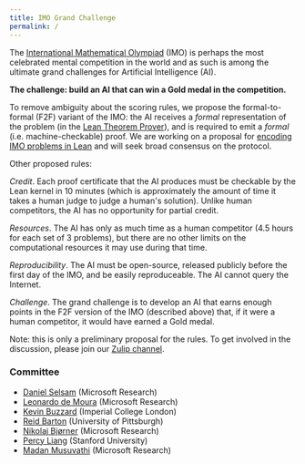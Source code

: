 ```yaml
---
title: IMO Grand Challenge
permalink: /
---
```


The [International Mathematical Olympiad](https://www.imo-official.org/) (IMO) is perhaps the most celebrated mental competition in the world and as such is among the ultimate grand challenges for Artificial Intelligence (AI).

**The challenge: build an AI that can win a Gold medal in the competition.**

To remove ambiguity about the scoring rules, we propose the formal-to-formal (F2F) variant of the IMO: the AI receives a *formal* representation of the problem (in the [Lean Theorem Prover](https://leanprover.github.io/)), and is required to emit a *formal* (i.e. machine-checkable) proof.
We are working on a proposal for [encoding IMO problems in Lean](https://github.com/IMO-grand-challenge/formal-encoding) and will seek broad consensus on the protocol.

Other proposed rules:

*Credit*. Each proof certificate that the AI produces must be checkable by the Lean kernel in 10 minutes (which is approximately the amount of time it takes a human judge to judge a human's solution). Unlike human competitors, the AI has no opportunity for partial credit.

*Resources*. The AI has only as much time as a human competitor (4.5 hours for each set of 3 problems), but there are no other limits on the computational resources it may use during that time.

*Reproducibility*. The AI must be open-source, released publicly before the first day of the IMO, and be easily reproduceable. The AI cannot query the Internet.

*Challenge*. The grand challenge is to develop an AI that earns enough points in the F2F version of the IMO (described above) that, if it were a human competitor, it would have earned a Gold medal.

Note: this is only a preliminary proposal for the rules. To get involved in the discussion, please join our [Zulip channel](https://leanprover.zulipchat.com/#narrow/stream/208328-IMO-grand-challenge).

### Committee

- [Daniel Selsam](https://dselsam.github.io/) (Microsoft Research)
- [Leonardo de Moura](https://leodemoura.github.io/) (Microsoft Research)
- [Kevin Buzzard](http://wwwf.imperial.ac.uk/~buzzard/) (Imperial College London)
- [Reid Barton](https://en.wikipedia.org/wiki/Reid_W._Barton) (University of Pittsburgh)
- [Nikolaj Bj&oslash;rner](https://www.microsoft.com/en-us/research/people/nbjorner/) (Microsoft Research)
- [Percy Liang](https://cs.stanford.edu/~pliang/) (Stanford University)
- [Madan Musuvathi](https://www.microsoft.com/en-us/research/people/madanm/) (Microsoft Research)

